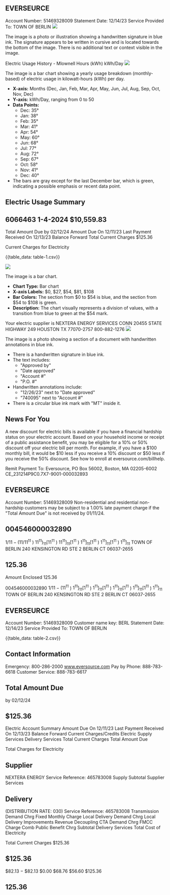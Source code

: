 ## EVERSEURCE

Account Number: 51469328009
Statement Date: 12/14/23
Service Provided To: TOWN OF BERLIN
![](images/img-0.jpeg)

The image is a photo or illustration showing a handwritten signature in blue ink. The signature appears to be written in cursive and is located towards the bottom of the image. There is no additional text or context visible in the image.

Electric Usage History - Mlownell Hours (kWh)
kWh/Day
![](images/img-1.jpeg)

The image is a bar chart showing a yearly usage breakdown (monthly-based) of electric usage in kilowatt-hours (kWh) per day. 

- **X-axis:** Months (Dec, Jan, Feb, Mar, Apr, May, Jun, Jul, Aug, Sep, Oct, Nov, Dec)
- **Y-axis:** kWh/Day, ranging from 0 to 50
- **Data Points:**
  - Dec: 35°
  - Jan: 38°
  - Feb: 35°
  - Mar: 41°
  - Apr: 54°
  - May: 60°
  - Jun: 68°
  - Jul: 77°
  - Aug: 72°
  - Sep: 67°
  - Oct: 58°
  - Nov: 41°
  - Dec: 40°
- The bars are gray except for the last December bar, which is green, indicating a possible emphasis or recent data point.

## Electric Usage Summary


## 6066463 1-4-2024 \$10,559.83

Total Amount Due
by $02 / 12 / 24$
Amount Due On 12/11/23
Last Payment Received On 12/13/23
Balance Forward
Total Current Charges
\$125.36

Current Charges for Electricity

{{table_data: table-1.csv}}

![](images/img-2.jpeg)

The image is a bar chart.

- **Chart Type:** Bar chart
- **X-axis Labels:** $0, $27, $54, $81, $108
- **Bar Colors:** The section from $0 to $54 is blue, and the section from $54 to $108 is green.
- **Description:** The chart visually represents a division of values, with a transition from blue to green at the $54 mark.

Your electric supplier is
NEXTERA ENERGY SERVICES CONN
20455 STATE HIGHWAY 249
HOUSTON TX 77070-2757
800-882-1276
![](images/img-3.jpeg)

The image is a photo showing a section of a document with handwritten annotations in blue ink. 

- There is a handwritten signature in blue ink.
- The text includes:
  - "Approved by"
  - "Date approved"
  - "Account #"
  - "P.O. #"
- Handwritten annotations include:
  - "12/26/23" next to "Date approved"
  - "740095" next to "Account #"
- There is a circular blue ink mark with "MT" inside it.

## News For You

A new discount for electric bills is available if you have a financial hardship status on your electric account. Based on your household income or receipt of a public assistance benefit, you may be eligible for a $10 \%$ or $50 \%$ discount off your electric bill per month. For example, if you have a $\$ 100$ monthly bill, it would be $\$ 10$ less if you receive a $10 \%$ discount or $\$ 50$ less if you receive the $50 \%$ discount. See how to enroll at eversource.com/billhelp.

Remit Payment To: Eversource, PO Box 56002, Boston, MA 02205-6002
CE_231214P9C0.7X7-9001-000032893

## EVERSEURCE

Account Number: 51469328009
Non-residential and residential non-hardship customers may be subject to a $1.00 \%$ late payment charge if the "Total Amount Due" is not received by 01/11/24.

## 004546000032890

$1 / 11-\left(11 / 11^{11}\right.$ ) $\left.11^{11}\right)_{11}\left[11^{11}\right.$ ) $\left.11^{11}\right]_{11}\left[1^{11}\right.$ ) $\left.1^{11}\right]_{11}\left[1^{11}\right.$ ) $\left.1^{11}\right]_{11}\left[1^{11}\right.$ ) $\left.1^{11}\right]_{11}$
TOWN OF BERLIN
240 KENSINGTON RD STE 2
BERLIN CT 06037-2655

## 125.36

Amount Enclosed
125.36

004546000032890
$1 / 11-\left(11^{11}\right.$ ) $\left.1^{11}\right]_{11}\left[1^{11}\right.$ ) $\left.1^{11}\right]_{11}\left[1^{11}\right.$ ) $\left.1^{11}\right]_{11}\left[1^{11}\right.$ ) $\left.1^{11}\right]_{11}\left[1^{11}\right.$ ) $\left.1^{11}\right]_{11}$
TOWN OF BERLIN
240 KENSINGTON RD STE 2
BERLIN CT 06037-2655

## EVERSEURCE

Account Number: 51469328009
Customer name key: BERL
Statement Date: 12/14/23
Service Provided To:
TOWN OF BERLIN

{{table_data: table-2.csv}}

## Contact Information

Emergency: 800-286-2000
www.eversource.com
Pay by Phone: 888-783-6618
Customer Service: 888-783-6617

## Total Amount Due

by 02/12/24

## $125.36

Electric Account Summary
Amount Due On 12/11/23
Last Payment Received On 12/13/23
Balance Forward
Current Charges/Credits
Electric Supply Services
Delivery Services
Total Current Charges
Total Amount Due

Total Charges for Electricity

## Supplier

NEXTERA ENERGY
Service Reference: 465783008
Supply
Subtotal Supplier Services

## Delivery

(DISTRIBUTION RATE: 030)
Service Reference: 465783008
Transmission Demand Chrg
Fixed Monthly Charge
Local Delivery Demand Chrg
Local Delivery Improvements
Revenue Decoupling
CTA Demand Chrg
FMCC Charge
Comb Public Benefit Chrg
Subtotal Delivery Services
Total Cost of Electricity

Total Current Charges
$125.36

## $125.36

\$82.13
$-$ \$82.13
\$0.00
\$68.76
\$56.60
\$125.36

## $125.36$
